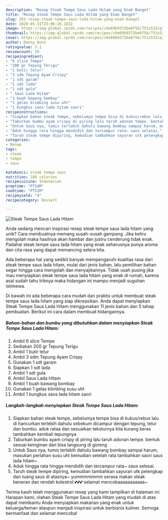 ```yaml
---
description: "Resep Steak Tempe Saus Lada Hitam yang Enak Banget"
title: "Resep Steak Tempe Saus Lada Hitam yang Enak Banget"
slug: 261-resep-steak-tempe-saus-lada-hitam-yang-enak-banget
date: 2020-05-31T23:06:26.183Z
image: https://img-global.cpcdn.com/recipes/c6e69b9372be6f5b/751x532cq70/steak-tempe-saus-lada-hitam-foto-resep-utama.jpg
thumbnail: https://img-global.cpcdn.com/recipes/c6e69b9372be6f5b/751x532cq70/steak-tempe-saus-lada-hitam-foto-resep-utama.jpg
cover: https://img-global.cpcdn.com/recipes/c6e69b9372be6f5b/751x532cq70/steak-tempe-saus-lada-hitam-foto-resep-utama.jpg
author: Danny Dunn
ratingvalue: 3.1
reviewcount: 10
recipeingredient:
- "6 slice Tempe"
- "200 gr Tepung Terigu"
- "1 butir telur"
- "3 sdm Tepung Ayam Crispy"
- "1 sdt garam"
- "1 sdt lada"
- "1 sdt gula"
- " Saus Lada Hitam"
- "1 buah bawang bombay"
- "1 gelas blimbing susu uht"
- "1 bungkus saos lada hitam saori"
recipeinstructions:
- "Siapkan bahan steak tempe, sebelumya tempe bisa di kukus/rebus lalu di hancurkan terlebih dahulu sebekum dicampur dengan tepung, telur dan bumbu. aduk rataa dan sesuaikan teksturnya bila kurang keras tambahkan kembali tepungnya"
- "Taburkan bumbu ayam crispy di piring lalu taruh adonan tempe. bentuk sesuai keinginan dan bisa langsung di goreng"
- "Untuk Saus nya, tumis terlebih dahulu bawang bombay sampai harum, masukan perlahan susu uht kemudian setelah rata tambahkan saori saus lada hitam~"
- "Aduk hingga rata hingga mendidih dan tercampur rata~ saus selesai."
- "Taruh steak tempe dipiring, kemudian tambahkan sayuran utk pelengkap dan tuang saus di atasnya~ yummmmmmm serasa makan steak beneran dan rendah kolestrol 💕💕💕 selamat mencobaaaaaaaaaaa~"
categories:
- Resep
tags:
- steak
- tempe
- saus

katakunci: steak tempe saus 
nutrition: 189 calories
recipecuisine: Indonesian
preptime: "PT14M"
cooktime: "PT51M"
recipeyield: "4"
recipecategory: Dessert

---
```



![Steak Tempe Saus Lada Hitam](https://img-global.cpcdn.com/recipes/c6e69b9372be6f5b/751x532cq70/steak-tempe-saus-lada-hitam-foto-resep-utama.jpg)

Anda sedang mencari inspirasi resep steak tempe saus lada hitam yang unik? Cara membuatnya memang susah-susah gampang. Jika keliru mengolah maka hasilnya akan hambar dan justru cenderung tidak enak. Padahal steak tempe saus lada hitam yang enak seharusnya punya aroma dan cita rasa yang dapat memancing selera kita.



Ada beberapa hal yang sedikit banyak mempengaruhi kualitas rasa dari steak tempe saus lada hitam, mulai dari jenis bahan, lalu pemilihan bahan segar hingga cara mengolah dan menyajikannya. Tidak usah pusing jika mau menyiapkan steak tempe saus lada hitam yang enak di rumah, karena asal sudah tahu triknya maka hidangan ini mampu menjadi suguhan istimewa.


Di bawah ini ada beberapa cara mudah dan praktis untuk membuat steak tempe saus lada hitam yang siap dikreasikan. Anda dapat menyiapkan Steak Tempe Saus Lada Hitam menggunakan 11 jenis bahan dan 5 tahap pembuatan. Berikut ini cara dalam membuat hidangannya.

<!--inarticleads1-->

##### Bahan-bahan dan bumbu yang dibutuhkan dalam menyiapkan Steak Tempe Saus Lada Hitam:

1. Ambil 6 slice Tempe
1. Sediakan 200 gr Tepung Terigu
1. Ambil 1 butir telur
1. Ambil 3 sdm Tepung Ayam Crispy
1. Gunakan 1 sdt garam
1. Siapkan 1 sdt lada
1. Ambil 1 sdt gula
1. Ambil  Saus Lada Hitam
1. Ambil 1 buah bawang bombay
1. Gunakan 1 gelas blimbing susu uht
1. Ambil 1 bungkus saos lada hitam saori




<!--inarticleads2-->

##### Langkah-langkah menyiapkan Steak Tempe Saus Lada Hitam:

1. Siapkan bahan steak tempe, sebelumya tempe bisa di kukus/rebus lalu di hancurkan terlebih dahulu sebekum dicampur dengan tepung, telur dan bumbu. aduk rataa dan sesuaikan teksturnya bila kurang keras tambahkan kembali tepungnya
1. Taburkan bumbu ayam crispy di piring lalu taruh adonan tempe. bentuk sesuai keinginan dan bisa langsung di goreng
1. Untuk Saus nya, tumis terlebih dahulu bawang bombay sampai harum, masukan perlahan susu uht kemudian setelah rata tambahkan saori saus lada hitam~
1. Aduk hingga rata hingga mendidih dan tercampur rata~ saus selesai.
1. Taruh steak tempe dipiring, kemudian tambahkan sayuran utk pelengkap dan tuang saus di atasnya~ yummmmmmm serasa makan steak beneran dan rendah kolestrol 💕💕💕 selamat mencobaaaaaaaaaaa~




Terima kasih telah menggunakan resep yang kami tampilkan di halaman ini. Harapan kami, olahan Steak Tempe Saus Lada Hitam yang mudah di atas dapat membantu Anda menyiapkan makanan yang enak untuk keluarga/teman ataupun menjadi inspirasi untuk berbisnis kuliner. Semoga bermanfaat dan selamat mencoba!
